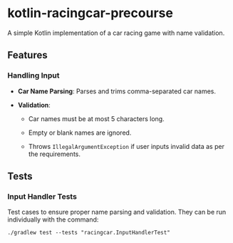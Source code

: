 # kotlin-racingcar-precourse
A simple Kotlin implementation of a car racing game with name validation.

## Features
### Handling Input
* **Car Name Parsing**: Parses and trims comma-separated car names.

* **Validation**:

  * Car names must be at most 5 characters long.

  * Empty or blank names are ignored.

  * Throws `IllegalArgumentException` if user inputs invalid data as per the requirements.

## Tests
### Input Handler Tests
Test cases to ensure proper name parsing and validation.
They can be run individually with the command:

 `./gradlew test --tests "racingcar.InputHandlerTest"
`


